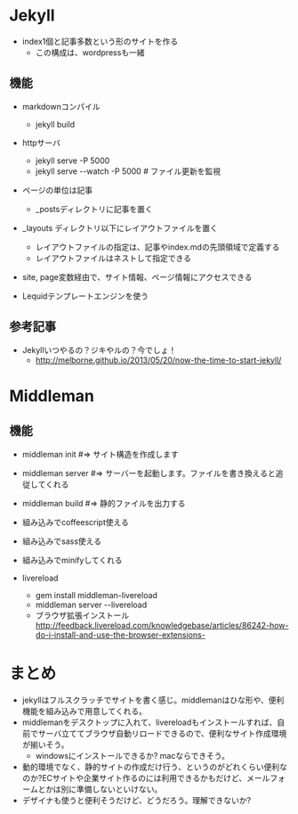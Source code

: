 # Jekyll

* index1個と記事多数という形のサイトを作る
  * この構成は、wordpressも一緒


## 機能
* markdownコンパイル
  * jekyll build

* httpサーバ
  * jekyll serve -P 5000
  * jekyll serve --watch -P 5000 # ファイル更新を監視

* ページの単位は記事
  * _postsディレクトリに記事を置く

* _layouts ディレクトリ以下にレイアウトファイルを置く
  * レイアウトファイルの指定は、記事やindex.mdの先頭領域で定義する
  * レイアウトファイルはネストして指定できる
* site, page変数経由で、サイト情報、ページ情報にアクセスできる
* Lequidテンプレートエンジンを使う

## 参考記事
* Jekyllいつやるの？ジキやルの？今でしょ！
  * http://melborne.github.io/2013/05/20/now-the-time-to-start-jekyll/



# Middleman

## 機能
* middleman init        #=> サイト構造を作成します
* middleman server      #=> サーバーを起動します。ファイルを書き換えると追従してくれる
* middleman build       #=> 静的ファイルを出力する
* 組み込みでcoffeescript使える
* 組み込みでsass使える
* 組み込みでminifyしてくれる


* livereload
  * gem install middleman-livereload
  * middleman server --livereload
  * ブラウザ拡張インストール http://feedback.livereload.com/knowledgebase/articles/86242-how-do-i-install-and-use-the-browser-extensions-

# まとめ

* jekyllはフルスクラッチでサイトを書く感じ。middlemanはひな形や、便利機能を組み込みで用意してくれる。
* middlemanをデスクトップに入れて、livereloadもインストールすれば、自前でサーバ立ててブラウザ自動リロードできるので、便利なサイト作成環境が揃いそう。
  * windowsにインストールできるか? macならできそう。
* 動的環境でなく、静的サイトの作成だけ行う、というのがどれくらい便利なのか?ECサイトや企業サイト作るのには利用できるかもだけど、メールフォームとかは別に準備しないといけない。
* デザイナも使うと便利そうだけど、どうだろう。理解できないか?





